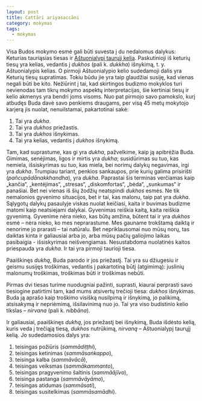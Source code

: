 ```yaml
---
layout: post
title: Cattāri ariyasaccāni
category: mokymas
tags:
  - mokymas
---
```

Visa Budos mokymo esmė gali būti suvesta į du nedalomus dalykus: Keturias tauriąsias tiesas ir <a href="http://theravada.lt/mokymas/post-astuonialypis-kelias">Aštuonialypį taurųjį kelią</a>. Paskutinioji iš keturių tiesų yra kelias, vedantis į _dukhos_ (pali k. _dukkha_)  išnykimą, t. y. Aštuonialypis kelias. O pirmoji Aštuonialypio kelio sudedamoji dalis yra Keturių tiesų supratimas. Tokiu būdu jie yra taip glaudžiai susiję, kad vienas negali būti be kito. Nežiūrint į tai, kad skirtingos budizmo mokyklos turi nevienodas tam tikrų mokymo aspektų interpretacijas, šie kertiniai tiesų ir kelio akmenys yra bendri joms visoms. Nuo pat pirmojo savo pamokslo, kurį atbudęs Buda davė savo penkiems draugams, per visą 45 metų mokytojo karjerą jis nuolat, nenuilstamai, pakartotinai sakė:

1. Tai yra _dukha_.
2. Tai yra _dukhos_ priežastis.
3. Tai yra _dukhos_ išnykimas.
4. Tai yra kelias, vedantis į _dukhos_ išnykimą.

Tam, kad suprastume, kas gi yra _dukha_, pažvelkime, kaip ją apibrėžia Buda. Gimimas, senėjimas, ligos ir mirtis yra _dukha_; susidūrimas su tuo, kas nemiela, išsiskyrimas su tuo, kas miela, bei norimų dalykų negavimas, irgi yra _dukha_. Trumpiau tariant, penkios sankaupos, prie kurių galima prisirišti (_pañcupādānakkhandha_), yra _dukha_. Paprastai šis terminas verčiamas kaip „kančia“, „kentėjimas“, „stresas“, „diskomfortas“, „bėda“, „sunkumas“ ir panašiai. Bet nei vienas iš šių žodžių neatspindi _dukhos_ esmės. Ne tik nemalonios gyvenimo situacijos, bet ir tai, kas malonu, taip pat yra _dukha_. Sąlygotų dalykų pasaulyje viskas nuolat keičiasi, kaita ir buvimas budizme matomi kaip neatsiejami dalykai. Gyvenimas reiškia kaitą, kaita reiškia gyvenimą. Gyvenime nėra nieko, kas būtų amžina, būtent tai ir yra _dukhos_ esmė – nėra nieko, ko mes neprarastume. Mes gauname trokštamą daiktą ir nenorime jo prarasti – tai natūralu. Bet nepriklausomai nuo mūsų norų, tas daiktas kinta ir galiausiai arba jo, arba mūsų pačių galiojimo laikas pasibaigia - išsiskyrimas neišvengiamas. Nesustabdoma nuolatinės kaitos priespauda yra _dukha_. Ir tai yra pirmoji taurioji tiesa.

Paaiškinęs _dukhą_, Buda parodo ir jos priežastį. Tai yra su džiugesiu ir geismu susijęs troškimas, vedantis į pakartotiną būtį (atgimimą): juslinių malonumų troškimas, troškimas būti ir troškimas nebūti.

Pirmas dvi tiesas turime nuodugniai pažinti, suprasti, kiaurai perprasti savo tiesiogine patirtimi tam, kad mums atsivertų trečioji tiesa: _dukhos_ išnykimas. Buda ją aprašo kaip troškimo visišką nusilpimą ir išnykimą, jo palikimą, atsisakymą ir nepriėmimą, išsilavinimą nuo jo. Tai yra viso budistinio kelio tikslas – _nirvana_ (pali k. _nibbāna_).

Ir galiausiai, paaiškinęs _dukhą_, jos priežastį bei išnykimą, Buda išdėsto kelią, kuris veda į trečiąją tiesą, _dukhos_ nutrūkimą, _nirvaną_ – Aštuonialypį taurųjį kelią. Jo sudedamosios dalys yra:   

1. teisingas požiūris (_sammādiṭṭhi_),
2. teisingas ketinimas (_sammāsaṅkappo_),
3. teisinga kalba (_sammāvācā_),
4. teisingas veiksmas (_sammākammanto_),
5. teisingas pragyvenimo šaltinis (_sammāājīvo_),
6. teisinga pastanga (_sammāvāyāmo_),
7. teisingas atidumas (_sammāsati_),
8. teisingas susitelkimas (_sammāsamādhi_).
